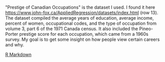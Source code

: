 "Prestige of Canadian Occupations" is the dataset I used. I found it here https://www.john-fox.ca/AppliedRegression/datasets/index.html (row 13). The dataset compiled the average years of education, average income, percent of women, occupational codes, and the type of occupation from volume 3, part 6 of the 1971 Canada census. It also included the Pineo-Porter prestige score for each occupation, which came from a 1960s survey.
My goal is to get some insight on how people view certain careers and why.

[R Markdown](https://samanthabee-buzz.github.io/Prestige-R-Demo/RProjectRedo.html)
